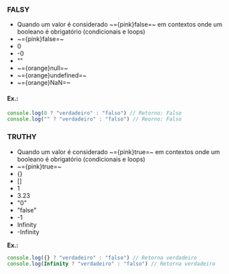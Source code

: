 
### FALSY
- Quando um valor é considerado ~={pink}false=~ em contextos onde um booleano é obrigatório (condicionais e loops)
- ~={pink}false=~
- 0
- -0
- ""
- ~={orange}null=~
- ~={orange}undefined=~
- ~={orange}NaN=~

#### Ex.:
```js
console.log(0 ? "verdadeiro" : "falso") // Retorno: Falso
console.log("" ? "verdadeiro" : "falso") // Reorno: Falso
```

### TRUTHY
- Quando um valor é considerado ~={pink}true=~ em contextos onde um booleano é obrigatório (condicionais e loops)
- ~={pink}true=~
- {}
- []
- 1
- 3.23
- "0"
- "false"
- -1
- Infinity
- -Infinity

**Ex.:**
```js
console.log({} ? "verdadeiro" : "falso") // Retorna verdadeiro
console.log(Infinity ? "verdadeiro" : "falso") // Retorna verdadeiro
```